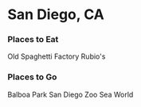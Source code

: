 # San Diego, CA

### Places to Eat
Old Spaghetti Factory
Rubio's

### Places to Go
Balboa Park
San Diego Zoo
Sea World
